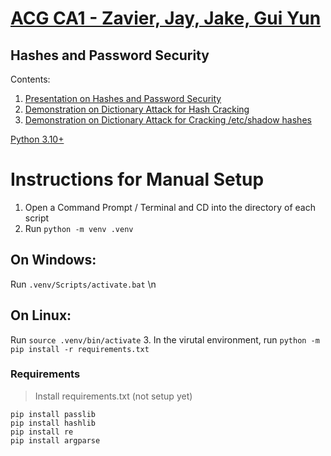 # [ACG CA1 - Zavier, Jay, Jake, Gui Yun](https://github.com/deceptivecz/ACG)
## Hashes and Password Security


Contents:
1. [Presentation on Hashes and Password Security](https://docs.google.com/presentation/d/1HYUB_dm9PnOGj4p6uIEWgwSh6N6cqAhE-BWyugScz2Q/edit#slide=id.g17963b9726f_0_202)
2. [Demonstration on Dictionary Attack for Hash Cracking](https://github.com/deceptivecz/ACG/tree/main/Demonstration/hashcracker)
3. [Demonstration on Dictionary Attack for Cracking /etc/shadow hashes](https://github.com/deceptivecz/ACG/tree/main/Demonstration/linux%20administration)

[Python 3.10+](https://www.python.org/downloads/release/python-3102/)

# Instructions for Manual Setup
1. Open a Command Prompt / Terminal and CD into the directory of each script
2. Run `python -m venv .venv`
## On Windows: 
Run `.venv/Scripts/activate.bat`
\n
## On Linux:
Run `source .venv/bin/activate`
3. In the virutal environment, run `python -m pip install -r requirements.txt`

### Requirements
> Install requirements.txt (not setup yet)
```
pip install passlib
pip install hashlib
pip install re
pip install argparse
```
